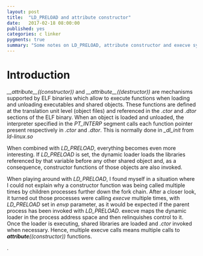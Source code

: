 ```yaml
---
layout: post
title:  "LD_PRELOAD and attribute constructor"
date:   2017-02-18 08:00:00
published: yes
categories: c linker
pygments: true
summary: "Some notes on LD_PRELOAD, attribute constructor and execve syscall"
---
```


Introduction
=======

*\_\_attribute\_\_((constructor))* and *\_\_attribute\_\_((destructor))* are mechanisms
supported by ELF binaries which allow to execute functions when loading and unloading executables and shared 
objects. These functions are defined at the translation unit level (object files) 
and referenced in the *.ctor* and *.dtor* sections of the ELF binary. When an object 
is loaded and unloaded, the interpreter specified in the *PT_INTERP* segment 
calls each function pointer present respectively in *.ctor* and *.dtor*. 
This is normally done in *_dl_init* from *ld-linux.so*

When combined with *LD_PRELOAD*, 
everything becomes even more interesting. If *LD_PRELOAD* is set, the dynamic loader 
loads the libraries referenced by that variable before any other shared object and,
as a consequence, constructor functions of those objects are also invoked.

When playing around with *LD_PRELOAD*, I found myself in a situation 
where I could not explain why a constructor function was being called multiple 
times by children processes further down the fork chain.
After a closer look, it turned out those processes were calling *execve* multiple
times, with *LD_PRELOAD* set in *envp* parameter, as it would be expected if the parent
process has been invoked with *LD_PRELOAD*. execve maps the dynamic loader in
the process address space and then relinquishes control to it. Once the loader
is executing, shared libraries are loaded and *.ctor* invoked when necessary.
Hence, multiple execve calls means multiple calls to *__attribute__((constructor))*
functions.

 





.
